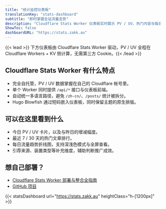 ```yaml
---
title: "统计监控仪表板"
translationKey: "stats-dashboard"
subtitle: "即时掌握全站流量走势"
description: "Cloudflare Stats Worker 仪表板实时展示 PV / UV、热门内容与每日趋势，数据直接来自 Cloudflare Workers + KV。"
ShowToc: false
dashboardURL: "https://stats.zakk.au"
---
```

{{< lead >}}
下方仪表板由 Cloudflare Stats Worker 驱动，PV / UV 全程在 Cloudflare Workers + KV 侧计算，无需第三方 Cookie。{{< /lead >}}

## Cloudflare Stats Worker 有什么特点

- 完全自托管，PV / UV 数据掌握在自己的 Cloudflare 帐号里。
- 单个 Worker 同时提供 `/api/*` 接口与仪表板前端。
- 自动统一多语言路径，避免 `/zh-cn/`、`/posts/` 统计被拆分。
- Hugo Blowfish 通过短码嵌入仪表板，同时保留主题的原生排版。

## 可以在这里看到什么

- 今日 PV / UV 卡片，以及与昨日的增减幅度。
- 最近 7 / 30 天的热门文章排行。
- 每日流量趋势折线图，支持深浅色模式与全屏查看。
- 引荐来源、装置类型等补充维度，辅助判断推广成效。

## 想自己部署？

- <a href="/zh-cn/posts/cloudflare-stats-worker-deploy/">Cloudflare Stats Worker 部署与整合全指南</a>
- <a href="https://github.com/Zakkaus/cloudflare-stats-worker">GitHub 项目</a>

{{< statsDashboard url="https://stats.zakk.au" heightClass="h-[1200px]" >}}
